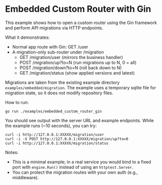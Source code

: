 # Embedded Custom Router with Gin

This example shows how to open a custom router using the Gin framework and perform API migrations via HTTP endpoints.

What it demonstrates:
- Normal app route with Gin: GET /user
- A migration-only sub-router under /migration
  - GET /migration/user (mirrors the business handler)
  - POST /migration/up?to=N (run migrations up to N, 0 = all)
  - POST /migration/down?to=N (roll back down to N)
  - GET /migration/status (show applied versions and latest)

Migrations are taken from the existing example directory `examples/embedded/migration`.
The example uses a temporary sqlite file for migration state, so it does not modify repository files.

How to run:

```
go run ./examples/embedded_custom_router_gin
```

You should see output with the server URL and example endpoints. While the example runs (~10 seconds), you can try:

```
curl -i http://127.0.0.1:XXXXX/migration/user
curl -i -X POST http://127.0.0.1:XXXXX/migration/up?to=0
curl -i http://127.0.0.1:XXXXX/migration/status
```

Notes:
- This is a minimal example; in a real service you would bind to a fixed port with `engine.Run()` instead of using an `httptest.Server`.
- You can protect the migration routes with your own auth (e.g., middleware).
